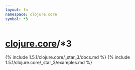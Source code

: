 ```yaml
---
layout: fn
namespace: clojure.core
symbol: *3
---
```


# [clojure.core](../)/*3

{% include 1.5.1/clojure.core/_star_3/docs.md %}
{% include 1.5.1/clojure.core/_star_3/examples.md %}

